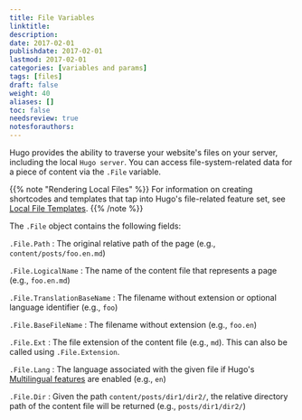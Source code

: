 ```yaml
---
title: File Variables
linktitle:
description:
date: 2017-02-01
publishdate: 2017-02-01
lastmod: 2017-02-01
categories: [variables and params]
tags: [files]
draft: false
weight: 40
aliases: []
toc: false
needsreview: true
notesforauthors:
---
```


Hugo provides the ability to traverse your website's files on your server, including the local `Hugo server`. You can access file-system-related data for a piece of content via the `.File` variable.

{{% note "Rendering Local Files" %}}
For information on creating shortcodes and templates that tap into Hugo's file-related feature set, see [Local File Templates](/templates/local-file-templates/).
{{% /note %}}

The `.File` object contains the following fields:

`.File.Path`
: The original relative path of the page (e.g., `content/posts/foo.en.md`)

`.File.LogicalName`
: The name of the content file that represents a page (e.g., `foo.en.md`)

`.File.TranslationBaseName`
: The filename without extension or optional language identifier (e.g., `foo`)

`.File.BaseFileName`
: The filename without extension (e.g., `foo.en`)

`.File.Ext`
: The file extension of the content file (e.g., `md`). This can also be called using `.File.Extension`.

`.File.Lang`
: The language associated with the given file if Hugo's [Multilingual features][multilingual] are enabled (e.g., `en`)

`.File.Dir`
: Given the path `content/posts/dir1/dir2/`, the relative directory path of the content file will be returned (e.g., `posts/dir1/dir2/`)

[Multilingual]: /content-management/multilingual/